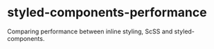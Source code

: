 # styled-components-performance

Comparing performance between inline styling, ScSS and styled-components.